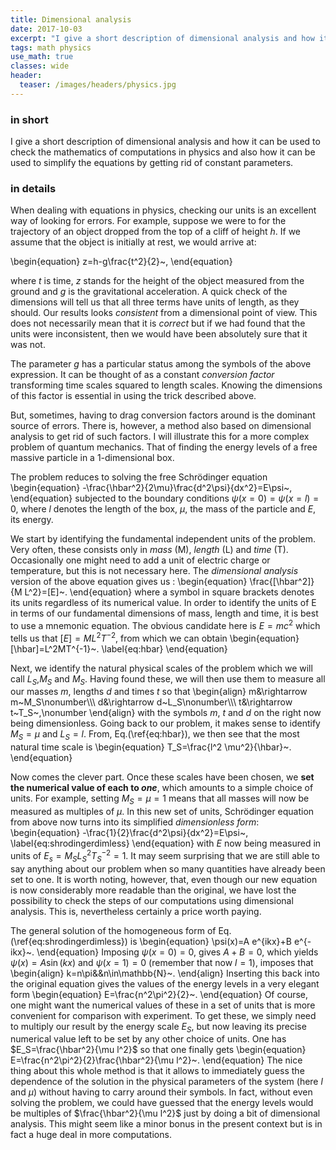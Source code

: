```yaml
---
title: Dimensional analysis
date: 2017-10-03
excerpt: "I give a short description of dimensional analysis and how it can be used to check the mathematics of computations in physics and also how it can be used to simplify the equations by getting rid of constant parameters."
tags: math physics
use_math: true
classes: wide
header:
  teaser: /images/headers/physics.jpg
---
```


### in short

I give a short description of dimensional analysis and how it can be used to check the mathematics of computations in physics and also how it can be used to simplify the equations by getting rid of constant parameters.

### in details

When dealing with equations in physics, checking our units is an excellent way of looking for errors. For example, suppose we were to for the trajectory of an object dropped from the top of a cliff of height $h$. If we assume that the object is initially at rest, we would arrive at:

\begin{equation}
z=h-g\frac{t^2}{2}~,
\end{equation}

where $t$ is time, $z$ stands for the height of the object measured from the ground and $g$ is the gravitational acceleration. A quick check of the dimensions will tell us that all three terms have units of length, as they should. Our results looks *consistent* from a dimensional point of view. This does not necessarily mean that it is *correct* but if we had found that the units were inconsistent, then we would have been absolutely sure that it was not.

The parameter $g$ has a particular status among the symbols of the above expression. It can be thought of as a constant *conversion factor* transforming time scales squared to length scales. Knowing the dimensions of this factor is essential in using the trick described above.

But, sometimes, having to drag conversion factors around is the dominant source of errors. There is, however, a method also based on dimensional analysis to get rid of such factors. I will illustrate this for a more complex problem of quantum mechanics. That of finding the energy levels of a free massive particle in a 1-dimensional box.

The problem reduces to solving the free Schrödinger equation
\begin{equation}
-\frac{\hbar^2}{2\mu}\frac{d^2\psi}{dx^2}=E\psi~,
\end{equation}
subjected to the boundary conditions $\psi(x=0)=\psi(x=l)=0$, where $l$ denotes the length of the box, $\mu$, the mass of the particle and $E$, its energy.

We start by identifying the fundamental independent units of the problem. Very often, these consists only in *mass* (M), *length* (L) and *time* (T). Occasionally one might need to add a unit of electric charge or temperature, but this is not necessary here. The *dimensional analysis* version of the above equation gives us :
\begin{equation}
\frac{[\hbar^2]}{M L^2}=[E]~.
\end{equation}
where a symbol in square brackets denotes its units regardless of its numerical value. In order to identify the units of E in terms of our fundamental dimensions of mass, length and time, it is best to use a mnemonic equation. The obvious candidate here is $E=mc^2$ which tells us that $[E]=M L^2T^{-2}$, from which we can obtain
\begin{equation}
[\hbar]=L^2MT^{-1}~.
\label{eq:hbar}
\end{equation}

Next, we identify the natural physical scales of the problem which we will call $L_S$,$M_S$ and $M_S$. Having found these, we will then use them to measure all our masses $m$, lengths $d$ and times $t$ so that
\begin{align}
m&\rightarrow m~M_S\nonumber\\\\\\
d&\rightarrow d~L_S\nonumber\\\\\\
t&\rightarrow t~T_S~,\nonumber
\end{align}
with the symbols $m$, $t$ and $d$ on the right now being dimensionless.
Going back to our problem, it makes sense to identify $M_S=\mu$ and $L_S=l$. From, Eq.(\ref{eq:hbar}), we then see that the most natural time scale is
\begin{equation}
T_S=\frac{l^2 \mu^2}{\hbar}~.
\end{equation}

Now comes the clever part. Once these scales have been chosen, we **set the numerical value of each to *one***, which amounts to a simple choice of units. For example, setting $M_S=\mu=1$ means that all masses will now be measured as multiples of $\mu$. In this new set of units, Schrödinger equation from above now turns into its simplified *dimensionless form*:
\begin{equation}
-\frac{1}{2}\frac{d^2\psi}{dx^2}=E\psi~,
\label{eq:shrodingerdimless}
\end{equation}
with $E$ now being measured in units of $E_s=M_S L_S^2 T_S^{-2}=1$. It may seem surprising that we are still able to say anything about our problem when so many quantities have already been set to one. It is worth noting, however, that, even though our new equation is now considerably more readable than the original, we have lost the possibility to check the steps of our computations using dimensional analysis. This is, nevertheless certainly a price worth paying.

The general solution of the homogeneous form of Eq.(\ref{eq:shrodingerdimless}) is
\begin{equation}
\psi(x)=A e^{ikx}+B e^{-ikx}~.
\end{equation}
Imposing $\psi(x=0)=0$, gives $A+B=0$, which yields $\psi(x)=A \sin(kx)$ and $\psi(x=1)=0$ (remember that now $l=1$), imposes that
\begin{align}
k=n\pi&&n\in\mathbb{N}~.
\end{align}
Inserting this back into the original equation gives the values of the energy levels in a very elegant form
\begin{equation}
E=\frac{n^2\pi^2}{2}~.
\end{equation}
Of course, one might want the numerical values of these in a set of units that is more convenient for comparison with experiment. To get these, we simply need to multiply our result by the energy scale $E_S$, but now leaving its precise numerical value left to be set by any other choice of units. One has $E_S=\frac{\hbar^2}{\mu l^2}$ so that one finally gets
\begin{equation}
E=\frac{n^2\pi^2}{2}\frac{\hbar^2}{\mu l^2}~.
\end{equation}
The nice thing about this whole method is that it allows to immediately guess the dependence of the solution in the physical parameters of the system (here $l$ and $\mu$) without having to carry around their symbols. In fact, without even solving the problem, we could have guessed that the energy levels would be multiples of $\frac{\hbar^2}{\mu l^2}$ just by doing a bit of dimensional analysis. This might seem like a minor bonus in the present context but is in fact a huge deal in more computations.
